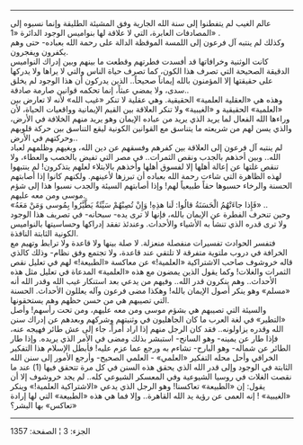 ------------------------------------------------------------------------

عالم الغيب لم يتفطنوا إلى سنة الله الجارية وفق المشيئة الطليقة وإنما
نسبوه إلى المصادفات العابرة، التي لا علاقة لها بنواميس الوجود الدائرة
«1» .  
وكذلك لم ينتبه آل فرعون إلى اللمسة الموقظة الدالة على رحمة الله بعباده-
حتى وهم يكفرون ويفجرون.  
كانت الوثنية وخرافاتها قد أفسدت فطرتهم وقطعت ما بينهم وبين إدراك
النواميس الدقيقة الصحيحة التي تصرف هذا الكون، كما تصرف حياة الناس والتي
لا يراها ولا يدركها على حقيقتها إلا المؤمنون بالله إيماناً صحيحاً.. الذين
يدركون أن هذا الوجود لم يخلق سدى، ولا يمضي عبثاً، إنما تحكمه قوانين صارمة
صادقة..  
وهذه هي «العقلية العلمية» الحقيقية. وهي عقلية لا تنكر «غيب الله» لأنه لا
تعارض بين «العلمية» الحقيقية و «الغيبية» ولا تنكر العلاقة بين القيم
الإيمانية وواقعيات الحياة، لأن وراءها الله الفعال لما يريد الذي يريد من
عباده الإيمان وهو يريد منهم الخلافة في الأرض، والذي يسن لهم من شريعته ما
يتناسق مع القوانين الكونية ليقع التناسق بين حركة قلوبهم وحركتهم في
الأرض..  
لم ينتبه آل فرعون إلى العلاقة بين كفرهم وفسقهم عن دين الله، وبغيهم
وظلمهم لعباد الله.. وبين أخذهم بالجدب ونقص الثمرات.. في مصر التي تفيض
بالخصب والعطاء، ولا تنقص غلتها عن إعالة أهلها إلا لفسوق أهلها وأخذهم
بالابتلاء لعلهم يتذكرون! لم ينتبهوا لهذه الظاهرة التي شاءت رحمة الله
بعباده أن تبرزها لأعينهم. ولكنهم كانوا إذا أصابتهم الحسنة والرخاء حسبوها
حقاً طبيعياً لهم! وإذا أصابتهم السيئة والجدب نسبوا هذا إلى شؤم موسى ومن
معه عليهم.  
«فَإِذا جاءَتْهُمُ الْحَسَنَةُ قالُوا: لَنا هذِهِ! وَإِنْ تُصِبْهُمْ سَيِّئَةٌ يَطَّيَّرُوا بِمُوسى وَمَنْ مَعَهُ»
..  
وحين تنحرف الفطرة عن الإيمان بالله، فإنها لا ترى يده- سبحانه- في تصريف
هذا الوجود ولا ترى قدره الذي تنشأ به الأشياء والأحداث. وعندئذ تفقد
إدراكها وحساسيتها بالنواميس الكونية الثابتة النافذة.  
فتفسر الحوادث تفسيرات منفصلة منعزلة. لا صلة بينها ولا قاعدة ولا ترابط
وتهيم مع الخرافة في دروب ملتوية متفرقة لا تلتقي عند قاعدة، ولا تجتمع وفق
نظام- وذلك كالذي قاله خروشوف صاحب الاشتراكية «العلمية!» عن معاكسة
«الطبيعة!» لهم في تعليل نقص الثمرات والغلات! وكما يقول الذين يمضون مع
هذه «العلمية» المدعاة في تعليل مثل هذه الأحداث.. وهم ينكرون قدر الله..
وفيهم من يدعي بعد استنكار غيب الله وقدر الله أنه «مسلم» وهو ينكر أصول
الإيمان بالله! وهكذا مضى فرعون وآله يعللون الأحداث. الحسنة التي تصيبهم
هي من حسن حظهم وهم يستحقونها.  
والسيئة التي تصيبهم هي بشؤم موسى ومن معه عليهم، ومن تحت رأسهم! وأصل
«التطير» في لغة العرب ما كان الجاهليون في وثنيتهم وشركهم وبعدهم عن إدراك
سنن الله وقدره يزاولونه.. فقد كان الرجل منهم إذا اراد أمراً، جاء إلى عش
طائر فهيجه عنه، فإذا طار عن يمينه- وهو السانح- استبشر بذلك ومضى في الأمر
الذي يريده. وإذا طار الطائر عن شماله- وهو البارح- تشاءم به ورجع عما عزم
عليه! فأبطل الإسلام هذا التفكير الخرافي وأحل محله التفكير «العلمي» -
العلمي الصحيح- وأرجع الأمور إلى سنن الله الثابتة في الوجود وإلى قدر الله
الذي يحقق هذه السنن في كل مرة تتحقق فيها (1) عند ما نقصت الغلات في روسيا
الشيوعية وفي المعسكر الشيوعي كله.. لم يجد خروشوف إلا أن يقول: إن
«الطبيعة» تعاكسنا! وهو الرجل الذي يدعي «الاشتراكية العلمية!» وينكر
«الغيبية» ! إنه العمى عن رؤية يد الله القاهرة.. وإلا فما هي هذه
«الطبيعة» التي لها إرادة «تعاكس» بها البشر؟

------------------------------------------------------------------------

الجزء: 3 ¦ الصفحة: 1357
